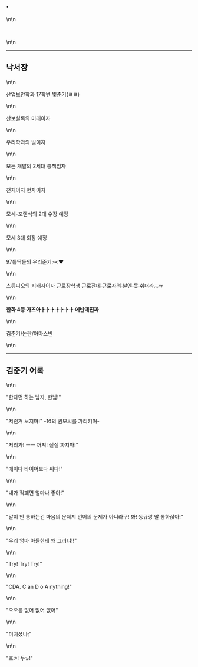 <h2>.</h2>\n\n<p>&nbsp;</p>\n\n<hr /><h2>낙서장&nbsp;</h2>\n\n<p>산업보안학과 17학번 빛준기(ㄹㄹ)</p>\n\n<p>산보실록의 미래이자</p>\n\n<p>우리학과의 빛이자</p>\n\n<p>모든 개발의 2세대 총책임자</p>\n\n<p>천재이자 현자이자</p>\n\n<p>모세<span style=\"font-size:9px\">-포렌식</span>의 2대 수장 예정</p>\n\n<p>모세 3대 회장 예정</p>\n\n<p>97틀딱들의 우리준기&gt;&lt;&hearts;</p>\n\n<p>스튜디오의 지배자이자 근로장학생 <s>근로잔데 근로자의 날엔 못 쉬더라...ㅠ</s></p>\n\n<p><span style=\"color:#c0392b\"><strong><s><span style=\"font-size:22px\">한화 4등 가즈아ㅏㅏㅏㅏㅏㅏㅏ 에반데진짜</span></s></strong></span></p>\n\n<p><span style=\"font-size:20px\">김준기/논란/아마스빈</span></p>\n\n<hr /><h2>김준기 어록</h2>\n\n<p>&quot;한다면 하는 남자, 한남!&quot;</p>\n\n<p>&quot;저런거 보지마!&quot; -16의 권모씨를 가리키며-</p>\n\n<p>&quot;저리가! ㅡㅡ 꺼져! 질질 짜지마!&quot;</p>\n\n<p>&quot;에이다 타이어보다 싸다!&quot;</p>\n\n<p>&quot;내가 적폐면 얼마나 좋아!&quot;</p>\n\n<p>&quot;말이 안 통하는건 마음의 문제지 언어의 문제가 아니라구! 봐! 동규랑 말 통하잖아!&quot;</p>\n\n<p>&quot;우리 엄마 아들한테 왜 그러냐!!&quot;</p>\n\n<p>&quot;Try! Try! Try!&quot;</p>\n\n<p>&quot;CDA. C an D o A nything!&quot;</p>\n\n<p>&quot;으으응 없어 없어 없어&quot;</p>\n\n<p>&quot;미치셨나;&quot;</p>\n\n<p>&quot;호↗! 두↘!&quot;</p>